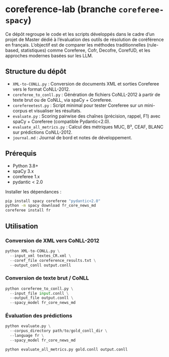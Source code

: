 # coreference-lab (branche `coreferee-spacy`)

Ce dépôt regroupe le code et les scripts développés dans le cadre d’un projet de Master dédié à l’évaluation des outils de résolution de coréférence en français. L’objectif est de comparer les méthodes traditionnelles (rule-based, statistiques) comme Coreferee, Cofr, Decofre, CorefUD, et les approches modernes basées sur les LLM.

## Structure du dépôt

- `XML-to-CONLL.py` : Conversion de documents XML et sorties Coreferee vers le format CoNLL-2012.  
- `coreferee_to_conll.py` : Génération de fichiers CoNLL-2012 à partir de texte brut ou de CoNLL, via spaCy + Coreferee.  
- `corefereetest.py` : Script minimal pour tester Coreferee sur un mini-corpus et visualiser les résultats.  
- `evaluate.py` : Scoring pairwise des chaînes (précision, rappel, F1) avec spaCy + Coreferee (compatible Pydantic<2.0).  
- `evaluate_all_metrics.py` : Calcul des métriques MUC, B³, CEAF, BLANC sur prédictions CoNLL-2012.  
- `journal.md` : Journal de bord et notes de développement.

## Prérequis

- Python 3.8+  
- spaCy 3.x  
- coreferee 1.x  
- pydantic < 2.0  

Installer les dépendances :
```bash
pip install spacy coreferee "pydantic<2.0"
python -m spacy download fr_core_news_md
coreferee install fr
```
## Utilisation

### Conversion de XML vers CoNLL-2012
```python
python XML-to-CONLL.py \
  --input_xml textes_CR.xml \
  --coref_file coreference_results.txt \
  --output_conll output.conll
```
### Conversion de texte brut / CoNLL

```python
python coreferee_to_conll.py \
  --input_file input.conll \
  --output_file output.conll \
  --spacy_model fr_core_news_md
```

### Évaluation des prédictions

```python
python evaluate.py \
  --corpus_directory path/to/gold_conll_dir \
  --language fr \
  --spacy_model fr_core_news_md

python evaluate_all_metrics.py gold.conll output.conll

```
